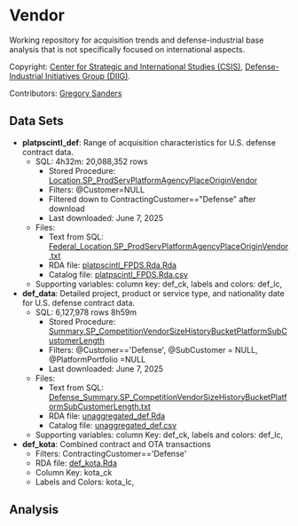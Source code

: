 # Vendor

Working repository for acquisition trends and defense-industrial base analysis that is not specifically focused on international aspects.

Copyright: [Center for Strategic and International Studies (CSIS)](https://www.csis.org/), [Defense-Industrial Initiatives Group (DIIG)](https://www.csis.org/diig/).

Contributors: [Gregory Sanders](https://www.csis.org/people/gregory-sanders)

## Data Sets

-   **platpscintl_def**: Range of acquisition characteristics for U.S. defense contract data.
    -   SQL: 4h32m: 20,088,352 rows
        -   Stored Procedure: [Location.SP_ProdServPlatformAgencyPlaceOriginVendor](%22https://github.com/CSISdefense/DIIGsql/blob/master/SQL/Location.SP_ProdServPlatformAgencyPlaceOriginVendor.StoredProcedure.sql%22)
        -   Filters: @Customer=NULL
        -   Filtered down to ContractingCustomer=="Defense" after download
        -   Last downloaded: June 7, 2025
    -   Files:
        -   Text from SQL: [Federal_Location.SP_ProdServPlatformAgencyPlaceOriginVendor.txt](%22Data//semi_clean//Federal_Location.SP_ProdServPlatformAgencyPlaceOriginVendor.txt%22)
        -   RDA file: [platpscintl_FPDS.Rda.Rda](%22data/clean/platpscintl_FPDS.Rda.Rda%22)
        -   Catalog file: [platpscintl_FPDS.Rda.csv](%22Docs/catalog/platpscintl_FPDS.csv%22)
    -   Supporting variables: column key: def_ck, labels and colors: def_lc,
-   **def_data**: Detailed project, product or service type, and nationality date for U.S. defense contract data.
    -   SQL: 6,127,978 rows 8h59m
        -   Stored Procedure: [Summary.SP_CompetitionVendorSizeHistoryBucketPlatformSubCustomerLength](%22https://github.com/CSISdefense/DIIGsql/blob/master/SQL/Summary.SP_CompetitionVendorSizeHistoryBucketPlatformSubCustomerLength.StoredProcedure.sql%22)
        -   Filters: @Customer=='Defense', @SubCustomer = NULL, @PlatformPortfolio =NULL
        -   Last downloaded: June 7, 2025
    -   Files:
        -   Text from SQL: [Defense_Summary.SP_CompetitionVendorSizeHistoryBucketPlatformSubCustomerLength.txt](Data//semi_clean//Defense_Summary.SP_CompetitionVendorSizeHistoryBucketPlatformSubCustomerLength.txt)
        -   RDA file: [unaggregated_def.Rda](%22analysis/FPDS_chart_maker/unaggregated_def.Rda%22)
        -   Catalog file: [unaggregated_def.csv](%22Docs/catalog/unaggregated_def.csv%22)
    -   Supporting variables: column Key: def_ck, labels and colors: def_lc,
-   **def_kota**: Combined contract and OTA transactions
    -   Filters: ContractingCustomer=='Defense'
    -   RDA file: [def_kota.Rda](%22data/clean/def_kota.Rda%22)
    -   Column Key: kota_ck
    -   Labels and Colors: kota_lc,

## Analysis
